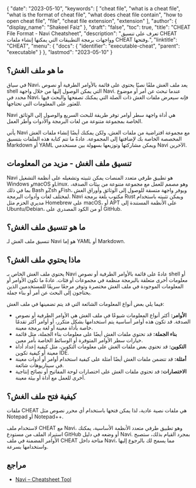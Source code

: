 {
  "date": "2023-05-10",
  "keywords": [
    "cheat file",
    "what is a cheat file",
    "what is the format of cheat file",
    "what does cheat file contain",
    "how to open cheat file",
    "file",
    "cheat file extension",
    "extension"
  ],
  "author": {
    "display_name": "Shakeel Faiz"
  },
  "draft": "false",
  "toc": true,
  "title": "CHEAT File Format - Navi Cheatsheet",
  "description": "تعرف على تنسيق CHEAT وواجهات برمجة التطبيقات التي يمكنها إنشاء ملفات CHEAT وفتحها.",
  "linktitle": "CHEAT",
  "menu": {
    "docs": {
      "identifier": "executable-cheat",
      "parent": "executable"
    }
  },
  "lastmod": "2023-05-10"
}

## ما هو ملف الغش؟

في سياق Navi، يعد ملف الغش ملفًا نصيًا يحتوي على قائمة بالأوامر الطرفية أو نصوص shell التي يمكن الوصول إليها من خلال واجهة Navi. عندما تبحث عن أمر أو موضوع محدد في Navi، فإنه سيعرض ملفات الغش ذات الصلة التي يمكنك تصفحها والبحث فيها للعثور على المعلومات التي تحتاجها.

Navi هي أداة واجهة سطر أوامر توفر طريقة للبحث السريع والوصول إلى الوثائق الخاصة بمجموعة متنوعة من لغات البرمجة والأدوات وأطر العمل.

يأتي Navi مع مجموعة افتراضية من ملفات الغش، ولكن يمكنك أيضًا إنشاء ملفات الغش المخصصة الخاصة بك لإضافتها إلى المجموعة. عادةً ما تتم كتابة هذه الملفات بتنسيق Markdown أو YAML ويمكن مشاركتها وتوزيعها بسهولة بين مستخدمي Navi الآخرين.

## تنسيق ملف الغش - مزيد من المعلومات

Navi هو تطبيق طرفي متعدد المنصات يمكن تثبيته وتشغيله على أنظمة التشغيل Windows وmacOS وLinux. وهو مصمم للعمل مع مجموعة متنوعة من بيئات الصدفة، بما في ذلك Bash وZsh وFish، ويوفر واجهة متسقة للوصول إلى الوثائق وأوراق الغش لمختلف لغات وأدوات البرمجة. Navi مكتوب بلغة برمجة Rust ويمكن تثبيته باستخدام مديري الحزم مثل Homebrew على macOS، أو APT على الأنظمة المستندة إلى Ubuntu/Debian، أو من الكود المصدري على GitHub.

## ما هو تنسيق ملف الغش؟

تنسيق ملف الغش لـ Navi هو إما YAML أو Markdown.

## ماذا يحتوي ملف الغش؟

يحتوي ملف الغش الخاص بـ Navi عادةً على قائمة بالأوامر الطرفية أو نصوص shell أو معلومات أخرى متعلقة بالبرمجة منظمة في مجموعات أو فئات. عادةً ما تكون الأوامر أو المعلومات الموجودة في ملف الغش مختصرة وتوفر مرجعًا سريعًا للمستخدمين الذين يحتاجون إلى البحث عن أمر أو بناء جملة.

فيما يلي بعض أنواع المعلومات الشائعة التي قد يتم تضمينها في ملف الغش:

- **الأوامر:** أكثر أنواع المعلومات شيوعًا في ملف الغش هي الأوامر الطرفية أو نصوص الصدفة. قد تكون هذه أوامر أساسية يتم استخدامها بشكل متكرر، أو أوامر أكثر تقدمًا خاصة بأداة معينة أو لغة برمجة معينة.
- **بناء الجملة:** قد تحتوي ملفات الغش أيضًا على معلومات بناء الجملة، مثل قائمة خيارات سطر الأوامر المتوفرة أو الوسائط الخاصة بأمر معين.
- **التكوين:** قد تحتوي بعض ملفات الغش على معلومات التكوين، مثل كيفية إعداد أداة معينة أو كيفية تكوين IDE.
- **أمثلة:** قد تتضمن ملفات الغش أيضًا أمثلة على كيفية استخدام أوامر أو أدوات معينة في سيناريوهات شائعة.
- **الاختصارات:** قد تحتوي ملفات الغش على اختصارات لوحة المفاتيح أو نصائح إنتاجية أخرى للعمل مع أداة أو بيئة معينة.

## كيفية فتح ملف الغش؟

ملفات CHEAT هي ملفات نصية عادية، لذا يمكن فتحها باستخدام أي محرر نصوص مثل Notepad أو Notepad++.

لاستخدام ملف CHEAT مع Navi، وهو تطبيق طرفي متعدد الأنظمة الأساسية، يمكنك استيراد الملف من مستودع GitHub أو وضعه في دليل Navi. بمجرد القيام بذلك، ستصبح الأوامر المضمنة في ملف CHEAT متاحة داخل Navi، مما يسمح لك بالرجوع إليها واستخدامها بسرعة.

## مراجع
* [Navi – Cheatsheet Tool](https://ostechnix.com/navi-an-interactive-commandline-cheatsheet-tool/)
